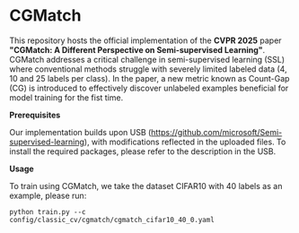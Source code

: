 # CGMatch

This repository hosts the official implementation of the **CVPR 2025** paper **"CGMatch: A Different Perspective on Semi-supervised Learning"**. CGMatch addresses a critical challenge in semi-supervised learning (SSL) where conventional methods struggle with severely limited labeled data (4, 10 and 25 labels per class). In the paper, a new metric known as Count-Gap (CG) is introduced to effectively discover unlabeled examples beneficial for model training for the fist time.

**Prerequisites**

Our implementation builds upon USB (https://github.com/microsoft/Semi-supervised-learning), with modifications reflected in the uploaded files. To install the required packages, please refer to the description in the USB.

**Usage**

To train using CGMatch, we take the dataset CIFAR10 with 40 labels as an example, please run:
```
python train.py --c config/classic_cv/cgmatch/cgmatch_cifar10_40_0.yaml
```
